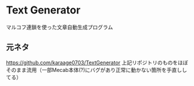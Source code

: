 # Text Generator
マルコフ連鎖を使った文章自動生成プログラム

## 元ネタ
https://github.com/karaage0703/TextGenerator
上記リポジトリのものをほぼそのまま流用（一部Mecab本体(?)にバグがあり正常に動かない箇所を手直ししてる）

